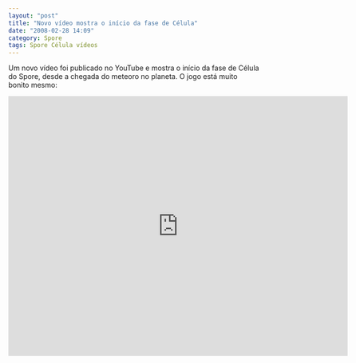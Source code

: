 ```yaml
---
layout: "post"
title: "Novo vídeo mostra o início da fase de Célula"
date: "2008-02-28 14:09"
category: Spore
tags: Spore Célula vídeos
---
```


Um novo vídeo foi publicado no YouTube e mostra o início da fase de Célula do Spore, desde a chegada do meteoro no planeta. O jogo está muito bonito mesmo:

<iframe width="680" height="521" src="https://www.youtube-nocookie.com/embed/QU8CwbYhuaw" frameborder="0" allow="accelerometer; autoplay; encrypted-media; gyroscope; picture-in-picture" allowfullscreen></iframe>
